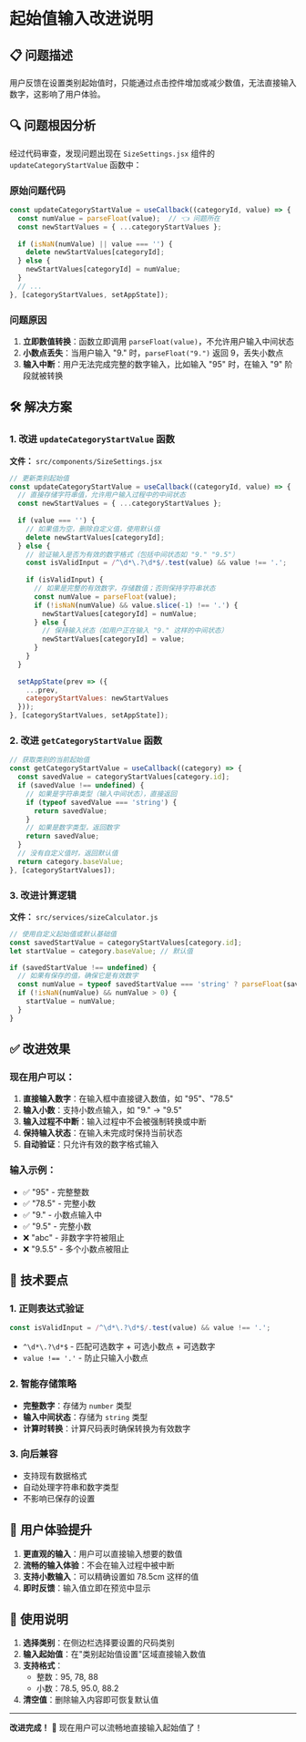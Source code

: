 # 起始值输入改进说明

## 📋 问题描述

用户反馈在设置类别起始值时，只能通过点击控件增加或减少数值，无法直接输入数字，这影响了用户体验。

## 🔍 问题根因分析

经过代码审查，发现问题出现在 `SizeSettings.jsx` 组件的 `updateCategoryStartValue` 函数中：

### 原始问题代码

```javascript
const updateCategoryStartValue = useCallback((categoryId, value) => {
  const numValue = parseFloat(value);  // 👈 问题所在
  const newStartValues = { ...categoryStartValues };
  
  if (isNaN(numValue) || value === '') {
    delete newStartValues[categoryId];
  } else {
    newStartValues[categoryId] = numValue;
  }
  // ...
}, [categoryStartValues, setAppState]);
```

### 问题原因

1. **立即数值转换**：函数立即调用 `parseFloat(value)`，不允许用户输入中间状态
2. **小数点丢失**：当用户输入 "9." 时，`parseFloat("9.")` 返回 9，丢失小数点
3. **输入中断**：用户无法完成完整的数字输入，比如输入 "95" 时，在输入 "9" 阶段就被转换

## 🛠️ 解决方案

### 1. 改进 `updateCategoryStartValue` 函数

**文件：** `src/components/SizeSettings.jsx`

```javascript
// 更新类别起始值
const updateCategoryStartValue = useCallback((categoryId, value) => {
  // 直接存储字符串值，允许用户输入过程中的中间状态
  const newStartValues = { ...categoryStartValues };
  
  if (value === '') {
    // 如果值为空，删除自定义值，使用默认值
    delete newStartValues[categoryId];
  } else {
    // 验证输入是否为有效的数字格式（包括中间状态如 "9." "9.5"）
    const isValidInput = /^\d*\.?\d*$/.test(value) && value !== '.';
    
    if (isValidInput) {
      // 如果是完整的有效数字，存储数值；否则保持字符串状态
      const numValue = parseFloat(value);
      if (!isNaN(numValue) && value.slice(-1) !== '.') {
        newStartValues[categoryId] = numValue;
      } else {
        // 保持输入状态（如用户正在输入 "9." 这样的中间状态）
        newStartValues[categoryId] = value;
      }
    }
  }
  
  setAppState(prev => ({
    ...prev,
    categoryStartValues: newStartValues
  }));
}, [categoryStartValues, setAppState]);
```

### 2. 改进 `getCategoryStartValue` 函数

```javascript
// 获取类别的当前起始值
const getCategoryStartValue = useCallback((category) => {
  const savedValue = categoryStartValues[category.id];
  if (savedValue !== undefined) {
    // 如果是字符串类型（输入中间状态），直接返回
    if (typeof savedValue === 'string') {
      return savedValue;
    }
    // 如果是数字类型，返回数字
    return savedValue;
  }
  // 没有自定义值时，返回默认值
  return category.baseValue;
}, [categoryStartValues]);
```

### 3. 改进计算逻辑

**文件：** `src/services/sizeCalculator.js`

```javascript
// 使用自定义起始值或默认基础值
const savedStartValue = categoryStartValues[category.id];
let startValue = category.baseValue; // 默认值

if (savedStartValue !== undefined) {
  // 如果有保存的值，确保它是有效数字
  const numValue = typeof savedStartValue === 'string' ? parseFloat(savedStartValue) : savedStartValue;
  if (!isNaN(numValue) && numValue > 0) {
    startValue = numValue;
  }
}
```

## ✅ 改进效果

### 现在用户可以：

1. **直接输入数字**：在输入框中直接键入数值，如 "95"、"78.5"
2. **输入小数**：支持小数点输入，如 "9." → "9.5"
3. **输入过程不中断**：输入过程中不会被强制转换或中断
4. **保持输入状态**：在输入未完成时保持当前状态
5. **自动验证**：只允许有效的数字格式输入

### 输入示例：

- ✅ "95" - 完整整数
- ✅ "78.5" - 完整小数
- ✅ "9." - 小数点输入中
- ✅ "9.5" - 完整小数
- ❌ "abc" - 非数字字符被阻止
- ❌ "9.5.5" - 多个小数点被阻止

## 🔧 技术要点

### 1. 正则表达式验证

```javascript
const isValidInput = /^\d*\.?\d*$/.test(value) && value !== '.';
```

- `^\d*\.?\d*$` - 匹配可选数字 + 可选小数点 + 可选数字
- `value !== '.'` - 防止只输入小数点

### 2. 智能存储策略

- **完整数字**：存储为 `number` 类型
- **输入中间状态**：存储为 `string` 类型
- **计算时转换**：计算尺码表时确保转换为有效数字

### 3. 向后兼容

- 支持现有数据格式
- 自动处理字符串和数字类型
- 不影响已保存的设置

## 🎯 用户体验提升

1. **更直观的输入**：用户可以直接输入想要的数值
2. **流畅的输入体验**：不会在输入过程中被中断
3. **支持小数输入**：可以精确设置如 78.5cm 这样的值
4. **即时反馈**：输入值立即在预览中显示

## 📱 使用说明

1. **选择类别**：在侧边栏选择要设置的尺码类别
2. **输入起始值**：在"类别起始值设置"区域直接输入数值
3. **支持格式**：
   - 整数：95, 78, 88
   - 小数：78.5, 95.0, 88.2
4. **清空值**：删除输入内容即可恢复默认值

---

**改进完成！** 🎉 现在用户可以流畅地直接输入起始值了！
